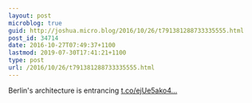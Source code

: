 ```yaml
---
layout: post
microblog: true
guid: http://joshua.micro.blog/2016/10/26/t791381288733335555.html
post_id: 34714
date: 2016-10-27T07:49:37+1100
lastmod: 2019-07-30T17:41:21+1100
type: post
url: /2016/10/26/t791381288733335555.html
---
```

Berlin's architecture is entrancing [t.co/ejUe5ako4...](https://t.co/ejUe5ako4j)
